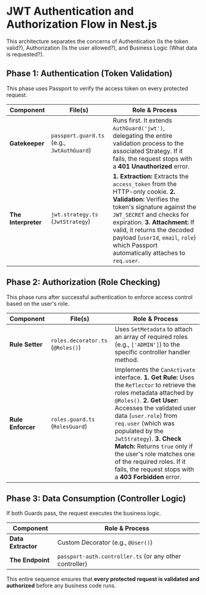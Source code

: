 # JWT Authentication and Authorization Flow in Nest.js
This architecture separates the concerns of Authentication (Is the token valid?), Authorization (Is the user allowed?), and Business Logic (What data is requested?).

## Phase 1: Authentication (Token Validation)
This phase uses Passport to verify the access token on every protected request.

| **Component**       | **File(s)**                                | **Role & Process**                                                                                                                                                                                                                                                                                                           |
| ------------------- | ------------------------------------------ | ---------------------------------------------------------------------------------------------------------------------------------------------------------------------------------------------------------------------------------------------------------------------------------------------------------------------------- |
| **Gatekeeper**      | `passport.guard.ts` (e.g., `JwtAuthGuard`) | Runs first. It extends `AuthGuard('jwt')`, delegating the entire validation process to the associated Strategy. If it fails, the request stops with a **401 Unauthorized** error.                                                                                                                                            |
| **The Interpreter** | `jwt.strategy.ts` (`JwtStrategy`)          | **1. Extraction:** Extracts the `access_token` from the HTTP-only cookie. **2. Validation:** Verifies the token's signature against the `JWT_SECRET` and checks for expiration. **3. Attachment:** If valid, it returns the decoded payload (`userId`, `email`, `role`) which Passport automatically attaches to `req.user`. |
## Phase 2: Authorization (Role Checking)
This phase runs after successful authentication to enforce access control based on the user's role.

| **Component**     | **File(s)**                       | **Role & Process**                                                                                                                                                                                                                                                                                                                                                                                                            |
| ----------------- | --------------------------------- | ----------------------------------------------------------------------------------------------------------------------------------------------------------------------------------------------------------------------------------------------------------------------------------------------------------------------------------------------------------------------------------------------------------------------------- |
| **Rule Setter**   | `roles.decorator.ts` (`@Roles()`) | Uses `SetMetadata` to attach an array of required roles (e.g., `['ADMIN']`) to the specific controller handler method.                                                                                                                                                                                                                                                                                                        |
| **Rule Enforcer** | `roles.guard.ts` (`RolesGuard`)   | Implements the `CanActivate` interface. **1. Get Rule:** Uses the `Reflector` to retrieve the roles metadata attached by `@Roles()`. **2. Get User:** Accesses the validated user data (`user.role`) from `req.user` (which was populated by the `JwtStrategy`). **3. Check Match:** Returns `true` only if the user's role matches one of the required roles. If it fails, the request stops with a **403 Forbidden** error. |

## Phase 3: Data Consumption (Controller Logic)
If both Guards pass, the request executes the business logic.

| **Component**      | **Role & Process**                                      |
| ------------------ | ------------------------------------------------------- |
| **Data Extractor** | Custom Decorator (e.g., `@User()`)                      |
| **The Endpoint**   | `passport-auth.controller.ts` (or any other controller) |
This entire sequence ensures that **every protected request is validated and authorized** before any business code runs. 